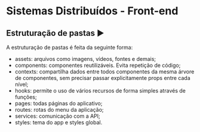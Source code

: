 <h1>Sistemas Distribuídos - Front-end</h1>

<div id="estrutura">

  ## Estruturação de pastas :arrow_forward:

  A estruturação de pastas é feita da seguinte forma:
  <ul>
    <li>assets: arquivos como imagens, vídeos, fontes e demais;</li>
    <li>components: componentes reutilizáveis. Evita repetição de código;</li>
    <li>contexts: compartilha dados entre todos componentes da mesma árvore de componentes, sem precisar passar explicitamente props entre cada nível;</li>
    <li>hooks: permite o uso de vários recursos de forma simples através de funções;</li>
    <li>pages: todas páginas do aplicativo;</li>
    <li>routes: rotas do menu da aplicação;</li>
    <li>services: comunicação com a API;</li>
    <li>styles: tema do app e styles global.</li>
  </ul>
</div>
